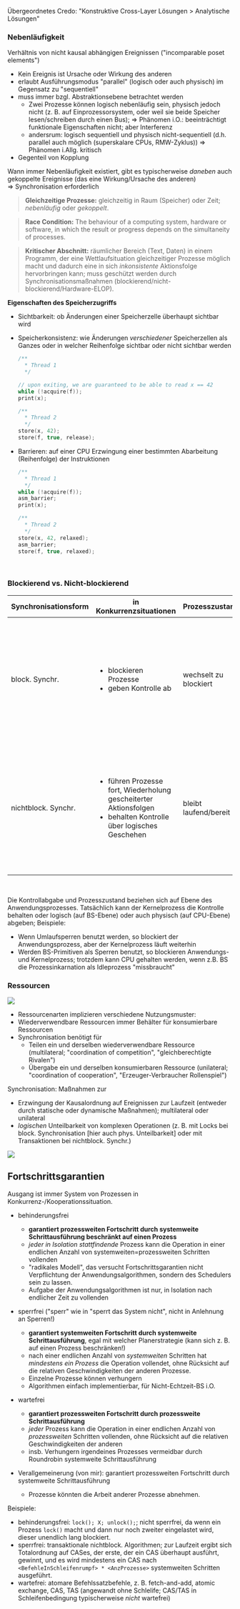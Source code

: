 Übergeordnetes Credo: "Konstruktive Cross-Layer Lösungen > Analytische Lösungen"

### Nebenläufigkeit

Verhältnis von nicht kausal abhängigen Ereignissen ("incomparable poset elements")

  - Kein Ereignis ist Ursache oder Wirkung des anderen
  - erlaubt Ausführungsmodus "parallel" (logisch oder auch physisch) im Gegensatz zu "sequentiell"
  - muss immer bzgl. Abstraktionsebene betrachtet werden
    - Zwei Prozesse können logisch nebenläufig sein, physisch jedoch nicht (z. B. auf Einprozessorsystem, oder weil sie beide Speicher lesen/schreiben durch einen Bus); ⇒ Phänomen i.O.: beeinträchtigt funktionale Eigenschaften nicht; aber Interferenz
    - andersrum: logisch sequentiell und physisch nicht-sequentiell (d.h. parallel auch möglich (superskalare CPUs, RMW-Zyklus)) ⇒ Phänomen i.Allg. kritisch
  - Gegenteil von Kopplung

Wann immer Nebenläufigkeit existiert, gibt es typischerweise *daneben* auch gekoppelte Ereignisse (das eine Wirkung/Ursache des anderen)<br>
⇒ Synchronisation erforderlich

> **Gleichzeitige Prozesse:** gleichzeitig in Raum (Speicher) oder Zeit;  *nebenläufig* oder *gekoppelt*.

> **Race Condition:** The behaviour of a computing system, hardware or software, in which the result or progress depends on the simultaneity of processes.

> **Kritischer Abschnitt:** räumlicher Bereich (Text, Daten) in einem Programm, der eine Wettlaufsituation gleichzeitiger Prozesse möglich macht und dadurch eine in sich *inkonsistente* Aktionsfolge hervorbringen kann; muss geschützt werden durch Synchronisationsmaßnahmen (blockierend/nicht-blockierend/Hardware-ELOP).

**Eigenschaften des Speicherzugriffs**

- Sichtbarkeit: ob Änderungen einer Speicherzelle überhaupt sichtbar wird
- Speicherkonsistenz: wie Änderungen *verschiedener* Speicherzellen als Ganzes oder in welcher Reihenfolge sichtbar oder nicht sichtbar werden

  ```c
  /**
    * Thread 1
    */

  // upon exiting, we are guaranteed to be able to read x == 42
  while (!acquire(f)); 
  print(x);

  /**
    * Thread 2
    */
  store(x, 42);
  store(f, true, release);
  ```

- Barrieren: auf einer CPU Erzwingung einer bestimmten Abarbeitung (Reihenfolge) der Instruktionen

  ```c
  /**
    * Thread 1
    */
  while (!acquire(f)); 
  asm_barrier;
  print(x);

  /**
    * Thread 2
    */
  store(x, 42, relaxed);
  asm_barrier;
  store(f, true, relaxed);
  ```

<br>

### Blockierend vs. Nicht-blockierend

| Synchronisationsform | in Konkurrenzsituationen  | Prozesszustand | Flair | Vorteile | Nachteile | Ausprägungen|
| -------------------- | ---------------------------------------- |-----|--|-|-|-|
| block. Synchr.       | <ul><li>blockieren Prozesse</li><li>geben Kontrolle ab</li></ul> | wechselt zu blockiert | pessimistisch | Sequenzieller Code übernehmbar, "nur mit Locks klammern" | <ul><li>Verklemmungen möglich</li><li>erhöhen Sequenzialität, reduzieren Nebenläufigkeit, behindern Parallelität</li><li>anfällig für Prioritätsverletzungen</li><li>eher grob (i.Vgl. zu einzelnen atomaren Befehlssatzbefehlen)</li></ul> | <ul><li>Sperren</li><li>Semaphore</li><li>Mutexe</li><li>Monitore</li></ul> |
| nichtblock. Synchr.  | <ul><li>führen Prozesse fort, Wiederholung gescheiterter Aktionsfolgen</li><li>behalten Kontrolle über logisches Geschehen</li></ul> | bleibt laufend/bereit | optimistisch | minimalinvasiv | <ul><li>Live locks</li><li>Verhungern</li><li>Kompliziertere Softwarearchitekturen (konstrukt. Achse) und Algorithmen (transakt. Achse; Multiwort-Updates)</li><li>Skaliert sehr schlecht, wenn Datenstrukturen ausgebaut werden (LIFO/FIFO-Liste zu allg. Liste)</li></ul> | <ul><li>ISA ELOPs</li><li>Transaktionaler Code</li></ul> |

<br>

Die Kontrollabgabe und Prozesszustand beziehen sich auf Ebene des Anwendungsprozesses.
Tatsächlich kann der Kernelprozess die Kontrolle behalten oder logisch (auf BS-Ebene) oder auch physisch (auf CPU-Ebene) abgeben; Beispiele:

  - Wenn Umlaufsperren benutzt werden, so blockiert der Anwendungsprozess, aber der Kernelprozess läuft weiterhin
  - Werden BS-Primitiven als Sperren benutzt, so blockieren Anwendungs- und Kernelprozess; trotzdem kann CPU gehalten werden, wenn z.B. BS die Prozessinkarnation als Idleprozess "missbraucht"

### Ressourcen

![](../media/nice-slide-lec2-types-of-resources.png)

- Ressourcenarten implizieren verschiedene Nutzungsmuster:
- Wiederverwendbare Ressourcen immer Behälter für konsumierbare Ressourcen
- Synchronisation benötigt für
  - Teilen ein und derselben wiederverwendbare Ressource (multilateral; "coordination of competition", "gleichberechtigte Rivalen")
  - Übergabe ein und derselben konsumierbaren Ressource (unilateral; "coordination of cooperation", "Erzeuger-Verbraucher Rollenspiel")

Synchronisation: Maßnahmen zur

  - Erzwingung der Kausalordnung auf Ereignissen zur Laufzeit (entweder durch statische oder dynamische Maßnahmen); multilateral oder unilateral
  - *logischen* Unteilbarkeit von komplexen Operationen (z. B. mit Locks bei block. Synchronisation \[hier auch phys. Unteilbarkeit\] oder mit Transaktionen bei nichtblock. Synchr.)

![](../media/nice-slide-lec2-types-of-synchronization.png)

## Fortschrittsgarantien

Ausgang ist immer System von Prozessen in Konkurrenz-/Kooperationssituation.

- behinderungsfrei
  - **garantiert prozessweiten Fortschritt durch systemweite Schrittausführung beschränkt auf einen Prozess**
  - *jeder in Isolation stattfindende* Prozess kann die Operation in einer endlichen Anzahl von systemweiten=prozessweiten Schritten vollenden
  - "radikales Modell", das versucht Fortschrittsgarantien nicht Verpflichtung der Anwendungsalgorithmen, sondern des Schedulers sein zu lassen.
  - Aufgabe der Anwendungsalgorithmen ist nur, in Isolation nach endlicher Zeit zu vollenden


- sperrfrei ("sperr" wie in "sperrt das System nicht", nicht in Anlehnung an Sperren!)
  - **garantiert systemweiten Fortschritt durch systemweite Schrittausführung**, egal mit welcher Planerstrategie (kann sich z. B. auf einen Prozess beschränken!)
  - nach einer endlichen Anzahl von *systemweiten* Schritten hat *mindestens ein Prozess* die Operation vollendet, ohne Rücksicht auf die relativen Geschwindigkeiten der anderen Prozesse.
  - Einzelne Prozesse können verhungern
  - Algorithmen einfach implementierbar, für Nicht-Echtzeit-BS i.O.

- wartefrei
  - **garantiert prozessweiten Fortschritt durch prozessweite Schrittausführung**
  - *jeder* Prozess kann die Operation in einer endlichen Anzahl von *prozessweiten* Schritten vollenden, ohne Rücksicht auf die relativen Geschwindigkeiten der anderen
  - insb. Verhungern irgendeines Prozesses vermeidbar durch Roundrobin systemweite Schrittausführung 

- Verallgemeinerung (von mir): garantiert prozessweiten Fortschritt durch systemweite Schrittausführung
  - Prozesse könnten die Arbeit anderer Prozesse abnehmen.

Beispiele:
  - behinderungsfrei: `lock(); X; unlock();`; nicht sperrfrei, da wenn ein Prozess `lock()` macht und dann nur noch zweiter eingelastet wird, dieser unendlich lang blockiert.
  - sperrfrei: transaktionale nichtblock. Algorithmen; zur Laufzeit ergibt sich Totalordnung auf CASes, der erste, der ein CAS überhaupt ausführt, gewinnt, und es wird mindestens ein CAS nach `<BefehleInSchleifenrumpf> * <AnzProzesse>` systemweiten Schritten ausgeführt.
  - wartefrei: atomare Befehlssatzbefehle, z. B. fetch-and-add, atomic exchange, CAS, TAS (angewandt ohne Schlelife; CAS/TAS in Schleifenbedingung typischerweise *nicht* wartefrei)
